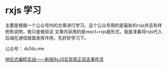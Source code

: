 # rxjs 学习
主要是根据一个公众号内的文章进行学习，这个公众号用的是最新的rxjs并且有样例有说明，我只是做验证
文章内采用的是react+rxjs是形式，我是准备将rxjs代入后端在通信层面发挥作用，先好好学习下。

公众号： du1du.me

[响应式编程实战——新版RxJS实现真正双击事件流](https://mp.weixin.qq.com/s/5sXPioGOZ73narerYZF9Wg)